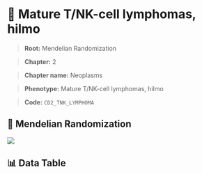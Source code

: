 # 🧪 Mature T/NK-cell lymphomas, hilmo

> **Root:** Mendelian Randomization

> **Chapter:** 2  

> **Chapter name:** Neoplasms

> **Phenotype:** Mature T/NK-cell lymphomas, hilmo  

> **Code:** `CD2_TNK_LYMPHOMA`

## 🧬 Mendelian Randomization  

<img src="/MR/Figures/Forward/CD2_TNK_LYMPHOMA.png"/>

## 📊 Data Table

<CsvTableMRF src="/MR_Data/Forward/CD2_TNK_LYMPHOMA.csv"/>
